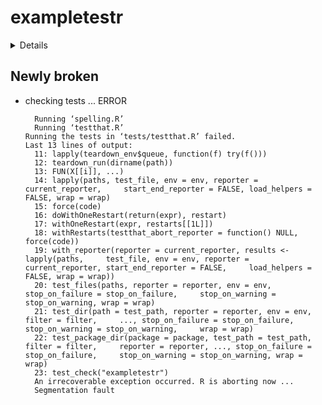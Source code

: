 # exampletestr

<details>

* Version: 1.6.1
* Source code: https://github.com/cran/exampletestr
* URL: https://rorynolan.github.io/exampletestr, https://github.com/rorynolan/exampletestr#readme
* BugReports: https://www.github.com/rorynolan/exampletestr/issues
* Date/Publication: 2020-04-15 18:10:02 UTC
* Number of recursive dependencies: 82

Run `revdep_details(,"exampletestr")` for more info

</details>

## Newly broken

*   checking tests ... ERROR
    ```
      Running ‘spelling.R’
      Running ‘testthat.R’
    Running the tests in ‘tests/testthat.R’ failed.
    Last 13 lines of output:
      11: lapply(teardown_env$queue, function(f) try(f()))
      12: teardown_run(dirname(path))
      13: FUN(X[[i]], ...)
      14: lapply(paths, test_file, env = env, reporter = current_reporter,     start_end_reporter = FALSE, load_helpers = FALSE, wrap = wrap)
      15: force(code)
      16: doWithOneRestart(return(expr), restart)
      17: withOneRestart(expr, restarts[[1L]])
      18: withRestarts(testthat_abort_reporter = function() NULL, force(code))
      19: with_reporter(reporter = current_reporter, results <- lapply(paths,     test_file, env = env, reporter = current_reporter, start_end_reporter = FALSE,     load_helpers = FALSE, wrap = wrap))
      20: test_files(paths, reporter = reporter, env = env, stop_on_failure = stop_on_failure,     stop_on_warning = stop_on_warning, wrap = wrap)
      21: test_dir(path = test_path, reporter = reporter, env = env, filter = filter,     ..., stop_on_failure = stop_on_failure, stop_on_warning = stop_on_warning,     wrap = wrap)
      22: test_package_dir(package = package, test_path = test_path, filter = filter,     reporter = reporter, ..., stop_on_failure = stop_on_failure,     stop_on_warning = stop_on_warning, wrap = wrap)
      23: test_check("exampletestr")
      An irrecoverable exception occurred. R is aborting now ...
      Segmentation fault
    ```

